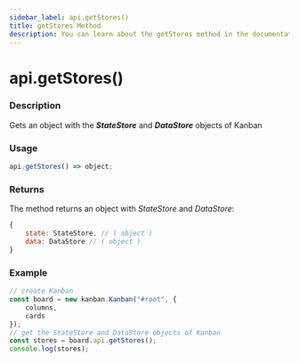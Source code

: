 ```yaml
---
sidebar_label: api.getStores()
title: getStores Method
description: You can learn about the getStores method in the documentation of the DHTMLX JavaScript Kanban library. Browse developer guides and API reference, try out code examples and live demos, and download a free 30-day evaluation version of DHTMLX Kanban.
---
```


# api.getStores()

### Description

Gets an object with the ***StateStore*** and ***DataStore*** objects of Kanban

### Usage

```js
api.getStores() => object;
```

### Returns

The method returns an object with *StateStore* and *DataStore*:

```js
{
	state: StateStore, // ( object )
	data: DataStore // ( object )
}
```

### Example

```jsx {7}
// create Kanban
const board = new kanban.Kanban("#root", {
	columns,
	cards
});
// get the StateStore and DataStore objects of Kanban
const stores = board.api.getStores();
console.log(stores);
```
